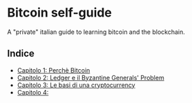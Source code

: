# Bitcoin self-guide
A "private" italian guide to learning bitcoin and the blockchain.




## Indice
+ [Capitolo 1: Perchè Bitcoin](/capitolo1.md)
+ [Capitolo 2: Ledger e il Byzantine Generals' Problem](/capitolo2.md)
+ [Capitolo 3: Le basi di una cryptocurrency](/capitolo3.md)
+ [Capitolo 4:](/capitolo4.md)